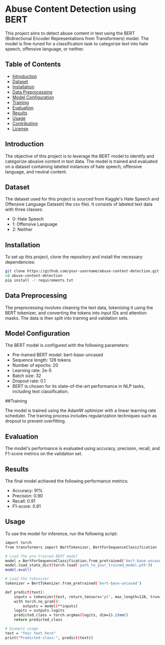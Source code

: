 # Abuse Content Detection using BERT

This project aims to detect abuse content in text using the BERT (Bidirectional Encoder Representations from Transformers) model. The model is fine-tuned for a classification task to categorize text into hate speech, offensive language, or neither.

## Table of Contents

- [Introduction](#introduction)
- [Dataset](#dataset)
- [Installation](#installation)
- [Data Preprocessing](#data-preprocessing)
- [Model Configuration](#model-configuration)
- [Training](#training)
- [Evaluation](#evaluation)
- [Results](#results)
- [Usage](#usage)
- [Contributing](#contributing)
- [License](#license)

## Introduction

The objective of this project is to leverage the BERT model to identify and categorize abusive content in text data. The model is trained and evaluated on a dataset containing labeled instances of hate speech, offensive language, and neutral content.

## Dataset

The dataset used for this project is sourced from Kaggle's Hate Speech and Offensive Language Dataset( the csv file). It consists of labeled text data with three classes:
- 0: Hate Speech
- 1: Offensive Language
- 2: Neither

## Installation

To set up this project, clone the repository and install the necessary dependencies:

```bash
git clone https://github.com/your-username/abuse-content-detection.git
cd abuse-content-detection
pip install -r requirements.txt
```

## Data Preprocessing

The preprocessing involves cleaning the text data, tokenizing it using the BERT tokenizer, and converting the tokens into input IDs and attention masks. The data is then split into training and validation sets.

## Model Configuration

The BERT model is configured with the following parameters:

 - Pre-trained BERT model: bert-base-uncased
 - Sequence length: 128 tokens
 - Number of epochs: 20
 - Learning rate: 2e-5
 - Batch size: 32
 - Dropout rate: 0.1
 - BERT is chosen for its state-of-the-art performance in NLP tasks, including text classification.

##Training

The model is trained using the AdamW optimizer with a linear learning rate scheduler. The training process includes regularization techniques such as dropout to prevent overfitting.

## Evaluation

The model's performance is evaluated using accuracy, precision, recall, and F1-score metrics on the validation set.

## Results

The final model achieved the following performance metrics:

 - Accuracy: 91%
 - Precision: 0.90
 - Recall: 0.91
 - F1-score: 0.91

## Usage
To use the model for inference, run the following script:

```bash
import torch
from transformers import BertTokenizer, BertForSequenceClassification

# Load the pre-trained BERT model
model = BertForSequenceClassification.from_pretrained('bert-base-uncased', num_labels=3)
model.load_state_dict(torch.load('path_to_your_trained_model.pth'))
model.eval()

# Load the tokenizer
tokenizer = BertTokenizer.from_pretrained('bert-base-uncased')

def predict(text):
    inputs = tokenizer(text, return_tensors="pt", max_length=128, truncation=True, padding="max_length")
    with torch.no_grad():
        outputs = model(**inputs)
    logits = outputs.logits
    predicted_class = torch.argmax(logits, dim=1).item()
    return predicted_class

# Example usage
text = "Your text here"
print("Predicted class:", predict(text))
```


